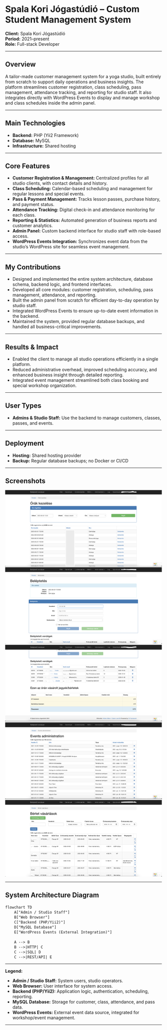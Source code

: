 # Spala Kori Jógastúdió – Custom Student Management System

**Client:** Spala Kori Jógastúdió  
**Period:** 2021–present  
**Role:** Full-stack Developer

---

## Overview

A tailor-made customer management system for a yoga studio, built entirely from scratch to support daily operations and business insights. The platform streamlines customer registration, class scheduling, pass management, attendance tracking, and reporting for studio staff. It also integrates directly with WordPress Events to display and manage workshop and class schedules inside the admin panel.

---

## Main Technologies

- **Backend:** PHP (Yii2 Framework)
- **Database:** MySQL
- **Infrastructure:** Shared hosting

---

## Core Features

- **Customer Registration & Management:** Centralized profiles for all studio clients, with contact details and history.
- **Class Scheduling:** Calendar-based scheduling and management for regular lessons and special events.
- **Pass & Payment Management:** Tracks lesson passes, purchase history, and payment status.
- **Attendance Tracking:** Digital check-in and attendance monitoring for each class.
- **Reporting & Statistics:** Automated generation of business reports and customer analytics.
- **Admin Panel:** Custom backend interface for studio staff with role-based access.
- **WordPress Events Integration:** Synchronizes event data from the studio’s WordPress site for seamless event management.

---

## My Contributions

- Designed and implemented the entire system architecture, database schema, backend logic, and frontend interfaces.
- Developed all core modules: customer registration, scheduling, pass management, attendance, and reporting.
- Built the admin panel from scratch for efficient day-to-day operation by studio staff.
- Integrated WordPress Events to ensure up-to-date event information in the backend.
- Maintained the system, provided regular database backups, and handled all business-critical improvements.

---

## Results & Impact

- Enabled the client to manage all studio operations efficiently in a single platform.
- Reduced administrative overhead, improved scheduling accuracy, and enhanced business insight through detailed reporting.
- Integrated event management streamlined both class booking and special workshop organization.

---

## User Types

- **Admins & Studio Staff:** Use the backend to manage customers, classes, passes, and events.

---

## Deployment

- **Hosting:** Shared hosting provider
- **Backup:** Regular database backups; no Docker or CI/CD

---

## Screenshots

![Admin Panel – Index](../assets/yoga-studio-index.png)
![Customer Introduction](../assets/yoga-studio-customer-introduction.png)
![Customer Introduction 2](../assets/yoga-studio-customer-introduction-2.png)
![Events Integration](../assets/yoga-studio-events.png)
![Lease Orders](../assets/yoga-studio-lease-orders.png)

---

## System Architecture Diagram

```mermaid
flowchart TD
    A["Admin / Studio Staff"]
    B["Web Browser"]
    C["Backend (PHP/Yii2)"]
    D["MySQL Database"]
    E["WordPress Events (External Integration)"]

    A --> B
    B -->|HTTP| C
    C -->|SQL| D
    C -->|REST/API| E
```

---

**Legend:**
- **Admin / Studio Staff:** System users, studio operators.
- **Web Browser:** User interface for system access.
- **Backend (PHP/Yii2):** Application logic, authentication, scheduling, reporting.
- **MySQL Database:** Storage for customer, class, attendance, and pass data.
- **WordPress Events:** External event data source, integrated for workshop/event management.

---
